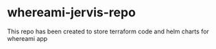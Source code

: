 # whereami-jervis-repo
This repo has been created to store terraform code and helm charts for whereami app
